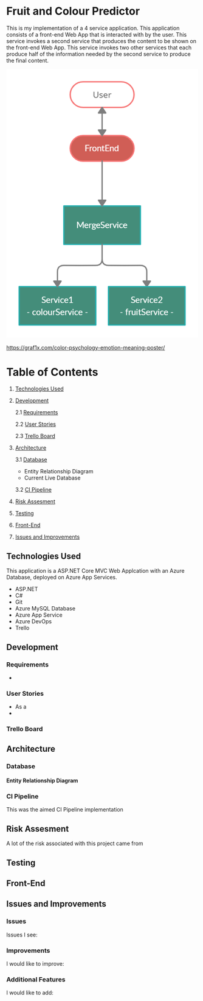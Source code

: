 # Fruit and Colour Predictor
This is my implementation of a 4 service application. This application consists of a front-end Web App that is 
interacted with by the user. This service invokes a second service that produces the content to be shown on 
the front-end Web App. This service invokes two other services that each produce half of the information
needed by the second service to produce the final content.

![App WorkFlow](./imgs/workflow.png)

https://graf1x.com/color-psychology-emotion-meaning-poster/

# Table of Contents
1. [Technologies Used](#technologiesused)
2. [Development](#development)
    
    2.1 [Requirements](#requirements)
    
    2.2 [User Stories](#userstories)

    2.3 [Trello Board](#trelloboard)
3. [Architecture](#architecture)

    3.1 [Database](#database)
    * Entity Relationship Diagram 
    * Current Live Database

    3.2 [CI Pipeline](#ci)
4. [Risk Assesment](#risk)
5. [Testing](#test)
6. [Front-End](#frontend)
7. [Issues and Improvements](#issues)

## Technologies Used <a name="technologiesused"></a>
This application is a ASP.NET Core MVC Web Applcation with an Azure Database, deployed on Azure App Services.
* ASP.NET
* C#
* Git
* Azure MySQL Database
* Azure App Service
* Azure DevOps
* Trello

## Development <a name="development"></a>

### Requirements <a name="requirements"></a>
* 
### User Stories <a name="userstories"></a>
* As a 
* 
### Trello Board <a name="trelloboard"></a>


## Architecture <a name="architecture"></a>
### Database <a name="database"></a>
#### Entity Relationship Diagram

### CI Pipeline <a name="ci"></a>
This was the aimed CI Pipeline implementation

## Risk Assesment <a name="risk"></a>
A lot of the risk associated with this project came from 

## Testing <a name="test"></a>

## Front-End <a name="frontend"></a>

## Issues and Improvements <a name="issues"></a>
### Issues
Issues I see:

### Improvements
I would like to improve:

### Additional Features
I would like to add:
